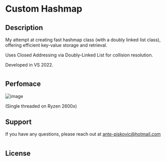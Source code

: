 # Custom Hashmap
## Description
My attempt at creating fast hashmap class (with a doubly linked list class), offering efficient key-value storage and retrieval.

Uses Closed Addressing via Doubly-Linked List for collision resolution.

Developed in VS 2022. 
#
## Perfomace
![image](https://github.com/AnteDev00/Custom-Hashmap/assets/151842550/a6432ea1-0ae1-4fa6-a5aa-474827dacf76)

(Single threaded on Ryzen 2600x)
## Support
If you have any questions, please reach out at [ante-piskovic@hotmail.com](mailto:ante-piskovic@hotmail.com)
#
## License

